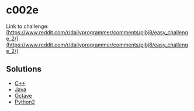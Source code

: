 # c002e

Link to challenge: [https://www.reddit.com/r/dailyprogrammer/comments/pjbj8/easy_challenge_2/](https://www.reddit.com/r/dailyprogrammer/comments/pjbj8/easy_challenge_2/)

## Solutions

* [C++](https://github.com/jimmynguyen/daily-programmer/blob/master/challenges/easy/c002e/c++/)
* [Java](https://github.com/jimmynguyen/daily-programmer/blob/master/challenges/easy/c002e/java/)
* [Octave](https://github.com/jimmynguyen/daily-programmer/blob/master/challenges/easy/c002e/octave/)
* [Python2](https://github.com/jimmynguyen/daily-programmer/blob/master/challenges/easy/c002e/python2/)